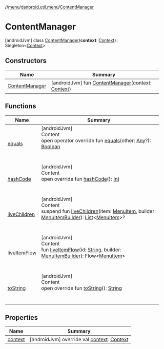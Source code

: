 //[menu](../../index.md)/[danbroid.util.menu](../index.md)/[ContentManager](index.md)



# ContentManager  
 [androidJvm] class [ContentManager](index.md)(**context**: [Context](https://developer.android.com/reference/kotlin/android/content/Context.html)) : Singleton<[Context](https://developer.android.com/reference/kotlin/android/content/Context.html)>    


## Constructors  
  
|  Name|  Summary| 
|---|---|
| [ContentManager](-content-manager.md)|  [androidJvm] fun [ContentManager](-content-manager.md)(context: [Context](https://developer.android.com/reference/kotlin/android/content/Context.html))   <br>


## Functions  
  
|  Name|  Summary| 
|---|---|
| [equals](../../danbroid.util.menu.ui.model/-menu-list-model/-companion/-new-instance-factory/index.md#kotlin/Any/equals/#kotlin.Any?/PointingToDeclaration/)| [androidJvm]  <br>Content  <br>open operator override fun [equals](../../danbroid.util.menu.ui.model/-menu-list-model/-companion/-new-instance-factory/index.md#kotlin/Any/equals/#kotlin.Any?/PointingToDeclaration/)(other: [Any](https://kotlinlang.org/api/latest/jvm/stdlib/kotlin/-any/index.html)?): [Boolean](https://kotlinlang.org/api/latest/jvm/stdlib/kotlin/-boolean/index.html)  <br><br><br>
| [hashCode](../../danbroid.util.menu.ui.model/-menu-list-model/-companion/-new-instance-factory/index.md#kotlin/Any/hashCode/#/PointingToDeclaration/)| [androidJvm]  <br>Content  <br>open override fun [hashCode](../../danbroid.util.menu.ui.model/-menu-list-model/-companion/-new-instance-factory/index.md#kotlin/Any/hashCode/#/PointingToDeclaration/)(): [Int](https://kotlinlang.org/api/latest/jvm/stdlib/kotlin/-int/index.html)  <br><br><br>
| [liveChildren](live-children.md)| [androidJvm]  <br>Content  <br>suspend fun [liveChildren](live-children.md)(item: [MenuItem](../-menu-item/index.md), builder: [MenuItemBuilder](../-menu-item-builder/index.md)): [List](https://kotlinlang.org/api/latest/jvm/stdlib/kotlin.collections/-list/index.html)<[MenuItem](../-menu-item/index.md)>?  <br><br><br>
| [liveItemFlow](live-item-flow.md)| [androidJvm]  <br>Content  <br>fun [liveItemFlow](live-item-flow.md)(id: [String](https://kotlinlang.org/api/latest/jvm/stdlib/kotlin/-string/index.html), builder: [MenuItemBuilder](../-menu-item-builder/index.md)): Flow<[MenuItem](../-menu-item/index.md)>  <br><br><br>
| [toString](../../danbroid.util.menu.ui.model/-menu-list-model/-companion/-new-instance-factory/index.md#kotlin/Any/toString/#/PointingToDeclaration/)| [androidJvm]  <br>Content  <br>open override fun [toString](../../danbroid.util.menu.ui.model/-menu-list-model/-companion/-new-instance-factory/index.md#kotlin/Any/toString/#/PointingToDeclaration/)(): [String](https://kotlinlang.org/api/latest/jvm/stdlib/kotlin/-string/index.html)  <br><br><br>


## Properties  
  
|  Name|  Summary| 
|---|---|
| [context](index.md#danbroid.util.menu/ContentManager/context/#/PointingToDeclaration/)|  [androidJvm] override val [context](index.md#danbroid.util.menu/ContentManager/context/#/PointingToDeclaration/): [Context](https://developer.android.com/reference/kotlin/android/content/Context.html)   <br>

